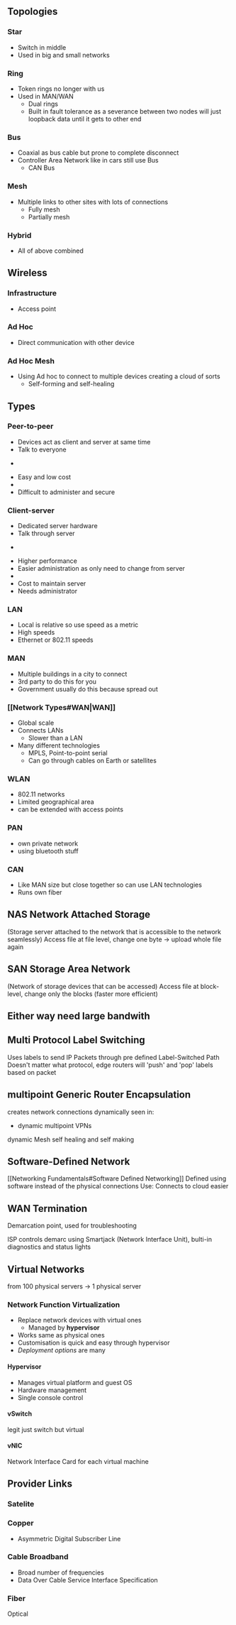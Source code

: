 ## Topologies
### Star
- Switch in middle
- Used in big and small networks

### Ring
- Token rings no longer with us
- Used in MAN/WAN
	- Dual rings
	- Built in fault tolerance as a severance between two nodes will just loopback data until it gets to other end

### Bus
- Coaxial as bus cable but prone to complete disconnect
- Controller Area Network like in cars still use Bus
	- CAN Bus

### Mesh
- Multiple links to other sites with lots of connections
	- Fully mesh
	- Partially mesh
### Hybrid
- All of above combined

## Wireless
### Infrastructure
- Access point

### Ad Hoc
- Direct communication with other device

### Ad Hoc Mesh
- Using Ad hoc to connect to multiple devices creating a cloud of sorts
	- Self-forming and self-healing


## Types
### Peer-to-peer
- Devices act as client and server at same time
- Talk to everyone
+
- Easy and low cost
-
- Difficult to administer and secure

### Client-server
- Dedicated server hardware
- Talk through server
+
- Higher performance
- Easier administration as only need to change from server
-
- Cost to maintain server
- Needs administrator

### LAN
- Local is relative so use speed as a metric
- High speeds
- Ethernet or 802.11 speeds

### MAN
- Multiple buildings in a city to connect
- 3rd party to do this for you
- Government usually do this because spread out

### [[Network Types#WAN|WAN]]
- Global scale
- Connects LANs
	- Slower than a LAN
- Many different technologies
	- MPLS, Point-to-point serial
	- Can go through cables on Earth or satellites

### WLAN
- 802.11 networks
- Limited geographical area
- can be extended with access points

### PAN
- own private network
- using bluetooth stuff

### CAN
- Like MAN size but close together so can use LAN technologies
- Runs own fiber

## NAS Network Attached Storage
(Storage server attached to the network that is accessible to the network seamlessly)
Access file at file level, change one byte -> upload whole file again

## SAN Storage Area Network
(Network of storage devices that can be accessed)
Access file at block-level, change only the blocks (faster more efficient)

## Either way need large bandwith


## Multi Protocol Label Switching
Uses labels to send IP Packets through pre defined Label-Switched Path
Doesn't matter what protocol, edge routers will 'push' and 'pop' labels based on packet

## multipoint Generic Router Encapsulation
creates network connections dynamically
seen in:
- dynamic multipoint VPNs

dynamic Mesh self healing and self making

## Software-Defined Network
[[Networking Fundamentals#Software Defined Networking]]
Defined using software instead of the physical connections
Use: Connects to cloud easier

## WAN Termination
Demarcation point, used for troubleshooting

ISP controls demarc using Smartjack (Network Interface Unit), bulti-in diagnostics and status lights

## Virtual Networks
from 100 physical servers -> 1 physical server

### Network Function Virtualization
- Replace network devices with virtual ones
	- Managed by **hypervisor**
- Works same as physical ones
- Customisation is quick and easy through hypervisor
- *Deployment options* are many
#### Hypervisor
- Manages virtual platform and guest OS
- Hardware management
- Single console control
#### vSwitch
legit just switch but virtual
#### vNIC
Network Interface Card for each virtual machine

## Provider Links
### Satelite
### Copper
- Asymmetric Digital Subscriber Line
### Cable Broadband
- Broad number of frequencies
- Data Over Cable Service Interface Specification
### Fiber
Optical

